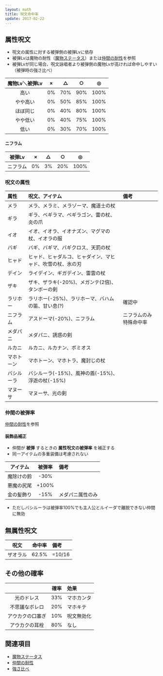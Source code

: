 ```yaml
---
layout: math
title: 呪文命中率
update: 2017-02-22
---
```



## 属性呪文

* 呪文の属性に対する被弾側の被弾Lvに依存
* 被弾Lvは魔物の耐性（[魔物ステータス](https://drive.google.com/open?id=18jNK8kaJeE15HNrA6mdT89VcrGiCK6e4yhYCkNYLIgs)）または[仲間の耐性](https://docs.google.com/spreadsheets/d/1CGquBE6P_B38foOpCEYHw3Cu9M-7ZAFH61pXtOd_PCM/pubhtml?gid=1172951806&amp;single=true&amp;widget=true&amp;headers=false)を参照
* 被弾Lvが同じ場合、呪文詠唱者より被弾側の魔物Lvが高ければ命中しやすい（被弾時の強さ比べ）

| 魔物Lv＼被弾Lv | × | △  | ○  |  ◎  |
|:--------------:|:--:|:---:|:---:|:----:|
| 高い           | 0% | 70% | 90% | 100% |
| やや高い       | 0% | 50% | 85% | 100% |
| ほぼ同じ       | 0% | 40% | 80% | 100% |
| やや低い       | 0% | 40% | 75% | 100% |
| 低い           | 0% | 30% | 70% | 100% |

#### ニフラム

| 被弾Lv         | × | △  | ○  |  ◎  |
|:--------------:|:--:|:---:|:---:|:----:|
| ニフラム       | 0% |  3% | 20% | 100% |

### 呪文の属性

| 属性       | 呪文、アイテム                                             | 備考                   |
|:-----------|:-----------------------------------------------------------|:-----------------------|
| メラ       | メラ、メラミ、メラゾーマ、魔道士の杖                       |                        |
| ギラ       | ギラ、ベギラマ、ベギラゴン、雷の杖、炎の爪                 |                        |
| イオ       | イオ、イオラ、イオナズン、マグマの杖、イオラの服           |                        |
| バギ       | バギ、バギマ、バギクロス、天罰の杖                         |                        |
| ヒャド     | ヒャド、ヒャダルコ、ヒャダイン、マヒャド、吹雪の杖、氷の刃 |                        |
| デイン     | ライデイン、ギガデイン、雷雲の杖                           |                        |
| ザキ       | ザキ、ザラキ(-20%)、メガンテ(2倍)、タンボーの剣            |                        |
| ラリホー   | ラリホー(-25%)、ラリホーマ、バハムの笛、甘い息(?)          | 確認中                 |
| ニフラム   | アスドーマ(-20%)、ニフラム                                 | ニフラムのみ特殊命中率 |
| メダパニ   | メダパニ、誘惑の剣                                         |                        |
| ルカニ     | ルカニ、ルカナン、ボミオス                                 |                        |
| マホトーン | マホトーン、マホトラ、魔封じの杖                           |                        |
| バシルーラ | バシルーラ(-15%)、風神の盾(-15%)、浮遊の杖(-15%)           |                        |
| マヌーサ   | マヌーサ、光の剣                                           |                        |

### 仲間の被弾率

[仲間の耐性](https://docs.google.com/spreadsheets/d/1CGquBE6P_B38foOpCEYHw3Cu9M-7ZAFH61pXtOd_PCM/pubhtml?gid=1172951806&amp;single=true&amp;widget=true&amp;headers=false)を参照

#### 装飾品補正

* 仲間が __被弾__ するときの __属性呪文の被弾率__ を補正する
* 同一アイテムの多重装備は考慮されない

| アイテム   | 被弾率 | 備考             |
|:----------:|:------:|:-----------------|
| 魔除けの鈴 |  -30%  |                  |
| 悪魔の尻尾 | +100%  |                  |
| 金の髪飾り |  -15%  | メダパニ属性のみ |

* ただしバシルーラは被弾率100%でも主人公とルイーダで離脱できない仲間に無効


## 無属性呪文

| 呪文     | 命中率 | 備考   |
|:--------:|:------:|:-------|
| ザオラル |  62.5% | =10/16 |


## その他の確率

|                  | 確率 | 効果       |
|:----------------:|:----:|:-----------|
| 光のドレス       |  33% | マホカンタ |
| 不思議なボレロ   |  20% | マホキテ   |
| アウカクの口塞ぎ |  10% | 呪文無効化 |
| アウカクの耳栓   |  80% | なし       |


## 関連項目

* [魔物ステータス](https://drive.google.com/open?id=18jNK8kaJeE15HNrA6mdT89VcrGiCK6e4yhYCkNYLIgs)
* [仲間の耐性](https://docs.google.com/spreadsheets/d/1CGquBE6P_B38foOpCEYHw3Cu9M-7ZAFH61pXtOd_PCM/pubhtml?gid=1172951806&amp;single=true&amp;widget=true&amp;headers=false)
* [強さ比べ](monster_lv)
